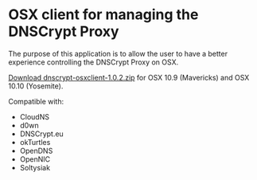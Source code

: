OSX client for managing the DNSCrypt Proxy
==========================================

The purpose of this application is to allow the user to have a better
experience controlling the DNSCrypt Proxy on OSX.

[Download dnscrypt-osxclient-1.0.2.zip](https://github.com/alterstep/dnscrypt-osxclient/releases/download/1.0.2/dnscrypt-osxclient-1.0.2.zip)
for OSX 10.9 (Mavericks) and OSX 10.10 (Yosemite).

Compatible with:
* CloudNS
* d0wn
* DNSCrypt.eu
* okTurtles
* OpenDNS
* OpenNIC
* Soltysiak
